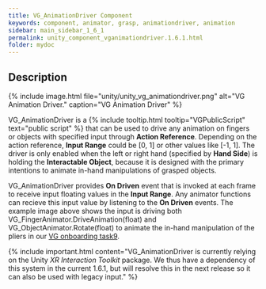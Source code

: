 ```yaml
---
title: VG_AnimationDriver Component
keywords: component, animator, grasp, animationdriver, animation
sidebar: main_sidebar_1_6_1
permalink: unity_component_vganimationdriver.1.6.1.html
folder: mydoc
---
```


## Description

{% include image.html file="unity/unity_vg_animationdriver.png" alt="VG Animation Driver." caption="VG Animation Driver" %}

VG_AnimationDriver is a {% include tooltip.html tooltip="VGPublicScript" text="public script" %} that can be used to drive any animation on fingers or objects with specified input through **Action Reference**. Depending on the action reference, **Input Range** could be [0, 1] or other values like [-1, 1]. The driver is only enabled when the left or right hand (specified by **Hand Side**) is holding the **Interactable Object**, because it is designed with the primary intentions to animate in-hand manipulations of grasped objects. 

VG_AnimationDriver provides **On Driven** event that is invoked at each frame to receive input floating values in the **Input Range**. Any animator functions can recieve this input value by listening to the **On Driven** events. The example image above shows the input is driving both VG_FingerAnimator.DriveAnimation(float) and VG_ObjectAnimator.Rotate(float) to animate the in-hand manipulation of the pliers in our [VG onboarding task9](unity_vgonboarding_task9.1.6.1.html). 

{% include important.html content="VG_AnimationDriver is currently relying on the Unity _XR Interaction Toolkit_ package. We thus have a dependency of this system in the current 1.6.1, but will resolve this in the next release so it can also be used with legacy input." %}
 